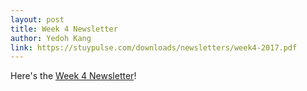 ```yaml
---
layout: post
title: Week 4 Newsletter
author: Yedoh Kang
link: https://stuypulse.com/downloads/newsletters/week4-2017.pdf
---
```

Here's the [Week 4 Newsletter](/downloads/newsletters/week4-2017.pdf)!

